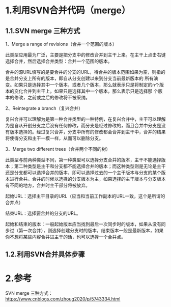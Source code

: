 # 1.利用SVN合并代码（merge）

## 1.1.SVN merge 三种方式

1、Merge a range of revisions（合并一个范围的版本）

此类型应用最为广泛，主要是把分支中的修改合并到主干上来。在主干上点击右键选择合并，然后选择合并类型：合并一个范围的版本。

合并的源URL填写的是要合并的分支的URL，待合并的版本范围如果为空，则指的是合并分支上所有的版本，即自从分支创建以来到分支当前最新版本的 所有演变。如果只是选择其中一个版本，或者几个版本，那么就表示只是将制定的n个版本的变化合并到主干上。如果只是选择其中一个版本，那么表示只是选择那 个版本的修改，之前或之后的修改将不被采纳。

2、Reintegrate a branch（复兴合并）

复兴合并可以理解为是第一种合并类型的一种特例，在复兴合并中，主干可以理解为是自从开创分支之后没有任何修改，而分支是经过修改的，而且合并中分支是没 有版本选择的。经过复兴合并，分支中所有的修改都会合并到主干中，合并的结果将使得分支和主干一模一样，从而可以删除分支。

3、Merge two different trees（合并两个不同的树）

此类型与前两种类型不同，第一种类型可以选择分支合并的版本，主干不能选择版本；第二种类型是主干和分支都不能选择合并的版本；而这种类型则是无论是主干 还是分支都可以选择合并的版本，即可以选择过去的一个主干版本与分支的某个版本进行合并。合并的时候以选择的分支版本为主，如果选择的主干版本与分支版本 有不同的地方，合并时主干部分将被放弃。

起始URL：选择主干目录的URL（应当和当前工作副本的URL一致，这个是所谓的合并点）

结束URL：选择要合并的分支的URL。

起始和结束的版本：一般起始版本应当找到最后一次同步时的版本，如果从没有同步过（第一次合并），则选择创建分支时的版本，结束版本一般是最新版本，如果你不想将某些内容合并进主干的话，也可以选择一个合并点。
## 1.2.利用SVN合并具体步骤
# 2.参考
SVN merge 三种方式：https://www.cnblogs.com/zhoug2020/p/5743334.html
